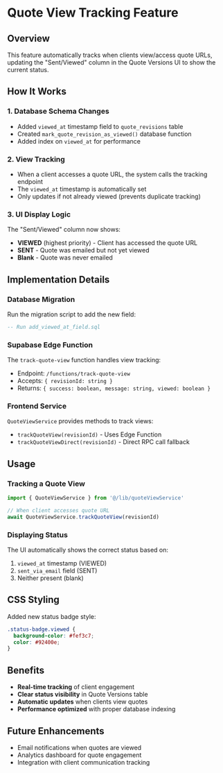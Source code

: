 # Quote View Tracking Feature

## Overview
This feature automatically tracks when clients view/access quote URLs, updating the "Sent/Viewed" column in the Quote Versions UI to show the current status.

## How It Works

### 1. Database Schema Changes
- Added `viewed_at` timestamp field to `quote_revisions` table
- Created `mark_quote_revision_as_viewed()` database function
- Added index on `viewed_at` for performance

### 2. View Tracking
- When a client accesses a quote URL, the system calls the tracking endpoint
- The `viewed_at` timestamp is automatically set
- Only updates if not already viewed (prevents duplicate tracking)

### 3. UI Display Logic
The "Sent/Viewed" column now shows:
- **VIEWED** (highest priority) - Client has accessed the quote URL
- **SENT** - Quote was emailed but not yet viewed
- **Blank** - Quote was never emailed

## Implementation Details

### Database Migration
Run the migration script to add the new field:
```sql
-- Run add_viewed_at_field.sql
```

### Supabase Edge Function
The `track-quote-view` function handles view tracking:
- Endpoint: `/functions/track-quote-view`
- Accepts: `{ revisionId: string }`
- Returns: `{ success: boolean, message: string, viewed: boolean }`

### Frontend Service
`QuoteViewService` provides methods to track views:
- `trackQuoteView(revisionId)` - Uses Edge Function
- `trackQuoteViewDirect(revisionId)` - Direct RPC call fallback

## Usage

### Tracking a Quote View
```typescript
import { QuoteViewService } from '@/lib/quoteViewService'

// When client accesses quote URL
await QuoteViewService.trackQuoteView(revisionId)
```

### Displaying Status
The UI automatically shows the correct status based on:
1. `viewed_at` timestamp (VIEWED)
2. `sent_via_email` field (SENT)
3. Neither present (blank)

## CSS Styling
Added new status badge style:
```css
.status-badge.viewed {
  background-color: #fef3c7;
  color: #92400e;
}
```

## Benefits
- **Real-time tracking** of client engagement
- **Clear status visibility** in Quote Versions table
- **Automatic updates** when clients view quotes
- **Performance optimized** with proper database indexing

## Future Enhancements
- Email notifications when quotes are viewed
- Analytics dashboard for quote engagement
- Integration with client communication tracking
